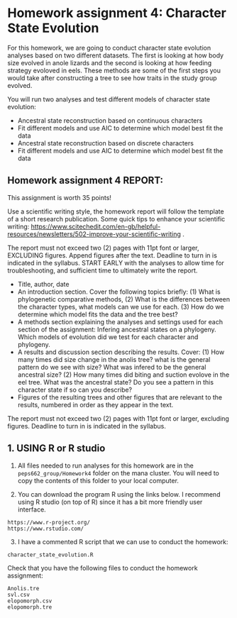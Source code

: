 # Homework assignment 4: Character State Evolution

For this homework, we are going to conduct character state evolution analyses based on two different datasets. The first is looking at how body size evolved in anole lizards and the second is looking at how feeding strategy evoloved in eels. These methods are some of the first steps you would take after constructing a tree to see how traits in the study group evolved.

You will run two analyses and test different models of character state evolution:
- Ancestral state reconstruction based on continuous characters
- Fit different models and use AIC to determine which model best fit the data
- Ancestral state reconstruction based on discrete characters
- Fit different models and use AIC to determine which model best fit the data


## Homework assignment 4 REPORT:

This assignment is worth 35 points!

Use a scientific writing style, the homework report will follow the template of a short research publication. Some quick tips to enhance your scientific writing: https://www.scitechedit.com/en-gb/helpful-resources/newsletters/502-improve-your-scientific-writing .

The report must not exceed two (2) pages with 11pt font or larger, EXCLUDING figures. Append figures after the text. Deadline to turn in is indicated in the syllabus. START EARLY with the analyses to allow time for troubleshooting, and sufficient time to ultimately write the report.


- Title, author, date
- An introduction section. Cover the following topics briefly: (1) What is phylogenetic comparative methods, (2) What is the differences between the character types, what models can we use for each. (3) How do we determine which model fits the data and the tree best? 
- A methods section explaining the analyses and settings used for each section of the assignment: Infering ancestral states on a phylogeny. Which models of evolution did we test for each character and phylogeny.
- A results and discussion section describing the results. Cover: (1) How many times did size change in the anolis tree? what is the general pattern do we see with size? What was infered to be the general ancestral size? (2) How many times did biting and suction evolove in the eel tree. What was the ancestral state? Do you see a pattern in this character state if so can you describe?
- Figures of the resulting trees and other figures that are relevant to the results, numbered in order as they appear in the text.

The report must not exceed two (2) pages with 11pt font or larger, excluding figures. Deadline to turn in is indicated in the syllabus.

## 1. USING R or R studio

1. All files needed to run analyses for this homework are in the `peps662_group/Homework4` folder on the mana cluster. You will need to copy the contents of this folder to your local computer.

2. You can download the program R using the links below. I recommend using R studio (on top of R) since it has a bit more friendly user interface.

```
https://www.r-project.org/
https://www.rstudio.com/
```

3. I have a commented R script that we can use to conduct the homework:

```
character_state_evolution.R
```

Check that you have the following files to conduct the homework assignment:

```
Anolis.tre
svl.csv
elopomorph.csv
elopomorph.tre
```